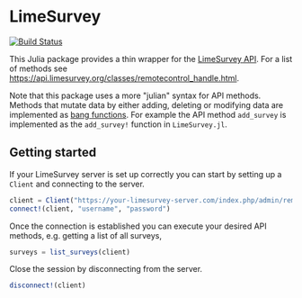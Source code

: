 # LimeSurvey

[![Build Status](https://github.com/p-gw/LimeSurvey.jl/actions/workflows/CI.yml/badge.svg?branch=main)](https://github.com/p-gw/LimeSurvey.jl/actions/workflows/CI.yml?query=branch%3Amain)

This Julia package provides a thin wrapper for the [LimeSurvey API](https://manual.limesurvey.org/RemoteControl_2_API). For a list of methods see https://api.limesurvey.org/classes/remotecontrol_handle.html.

Note that this package uses a more "julian" syntax for API methods. Methods that mutate data by either adding, deleting or modifying data are implemented as [bang functions](https://docs.julialang.org/en/v1/manual/style-guide/#bang-convention). For example the API method `add_survey` is implemented as the `add_survey!` function in `LimeSurvey.jl`.  

## Getting started
If your LimeSurvey server is set up correctly you can start by setting up a `Client` and connecting to the server. 

```julia
client = Client("https://your-limesurvey-server.com/index.php/admin/remotecontrol")
connect!(client, "username", "password")
```

Once the connection is established you can execute your desired API methods, e.g. getting a list of all surveys, 

```julia
surveys = list_surveys(client)
```

Close the session by disconnecting from the server.

```julia
disconnect!(client)
```
